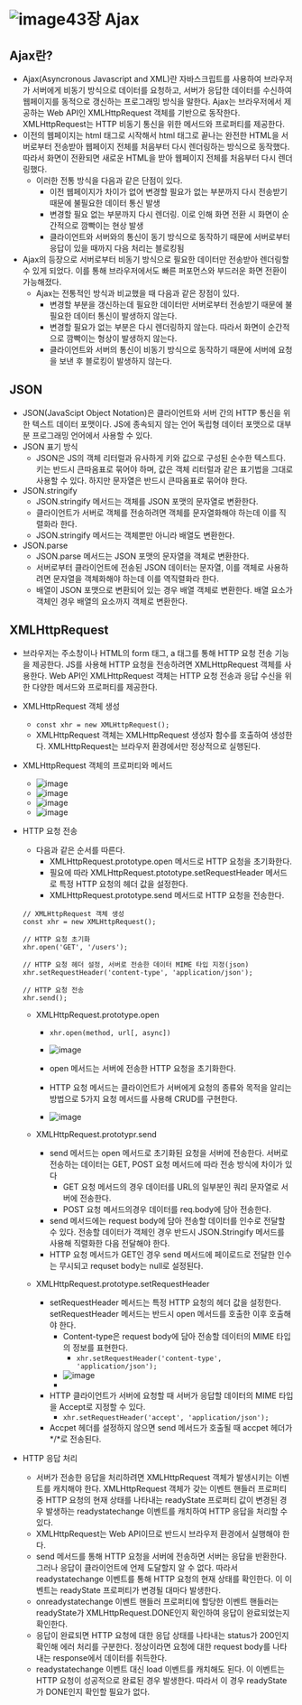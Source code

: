 ![image](https://github.com/user-attachments/assets/bf6ec464-5bca-4f1b-a07c-59460de81537)43장 Ajax
===

Ajax란?
---
- Ajax(Asyncronous Javascript and XML)란 자바스크립트를 사용하여 브라우저가 서버에게 비동기 방식으로 데이터를 요청하고, 서버가 응답한 데이터를 수신하여 웹페이지를 동적으로 갱신하는 프로그래밍 방식을 말한다. Ajax는 브라우저에서 제공하는 Web API인 XMLHttpRequest 객체를 기반으로 동작한다. XMLHttpRequest는 HTTP 비동기 통신을 위한 메서드와 프로퍼티를 제공한다.
- 이전의 웹페이지는 html 태그로 시작해서 html 태그로 끝나는 완전한 HTML을 서버로부터 전송받아 웹페이지 전체를 처음부터 다시 렌더링하는 방식으로 동작했다. 따라서 화면이 전환되면 새로운 HTML을 받아 웹페이지 전체를 처음부터 다시 렌더링했다.
  - 이러한 전통 방식을 다음과 같은 단점이 있다.
    - 이전 웹페이지가 차이가 없어 변경할 필요가 없는 부분까지 다시 전송받기 때문에 불필요한 데이터 통신 발생
    - 변경할 필요 없는 부분까지 다시 렌더링. 이로 인해 화면 전환 시 화면이 순간적으로 깜빡이는 현상 발생
    - 클라이언트와 서버와의 통신이 동기 방식으로 동작하기 때문에 서버로부터 응답이 있을 때까지 다음 처리는 블로킹됨
- Ajax의 등장으로 서버로부터 비동기 방식으로 필요한 데이터만 전송받아 렌더링할 수 있게 되었다. 이를 통해 브라우저에서도 빠른 퍼포먼스와 부드러운 화면 전환이 가능해졌다.
  - Ajax는 전통적인 방식과 비교했을 때 다음과 같은 장점이 있다.
    - 변경할 부분을 갱신하는데 필요한 데이터만 서버로부터 전송받기 때문에 불필요한 데이터 통신이 발생하지 않는다.
    - 변경할 필요가 없는 부분은 다시 렌더링하지 않는다. 따라서 화면이 순간적으로 깜빡이는 형상이 발생하지 않는다.
    - 클라이언트와 서버의 통신이 비동기 방식으로 동작하기 때문에 서버에 요청을 보낸 후 블로킹이 발생하지 않는다.
   
JSON
---
- JSON(JavaScipt Object Notation)은 클라이언트와 서버 간의 HTTP 통신을 위한 텍스트 데이터 포맷이다. JS에 종속되지 않는 언어 독립형 데이터 포맷으로 대부분 프로그래밍 언어에서 사용할 수 있다.
- JSON 표기 방식
  - JSON은 JS의 객체 리터럴과 유사하게 키와 값으로 구성된 순수한 텍스트다. 키는 반드시 큰따옴표로 묶어야 하며, 값은 객체 리터럴과 같은 표기법을 그대로 사용할 수 있다. 하지만 문자열은 반드시 큰따옴표로 묶어야 한다.
- JSON.stringify
  - JSON.stringify 메서드는 객체를 JSON 포맷의 문자열로 변환한다.
  - 클라이언트가 서버로 객체를 전송하려면 객체를 문자열화해야 하는데 이를 직렬화라 한다.
  - JSON.stringify 메서드는 객체뿐만 아니라 배열도 변환한다.
 - JSON.parse
   - JSON.parse 메서드는 JSON 포맷의 문자열을 객체로 변환한다.
   - 서버로부터 클라이언트에 전송된 JSON 데이터는 문자열, 이를 객체로 사용하려면 문자열을 객체화해야 하는데 이를 역직렬화라 한다.
   - 배열이 JSON 포맷으로 변환되어 있는 경우 배열 객체로 변환한다. 배열 요소가 객체인 경우 배열의 요소까지 객체로 변환한다.
  
 XMLHttpRequest
 ---
- 브라우저는 주소창이나 HTML의 form 태그, a 태그를 통해 HTTP 요청 전송 기능을 제공한다. JS를 사용해 HTTP 요청을 전송하려면 XMLHttpRequest 객체를 사용한다. Web API인 XMLHttpRequest 객체는 HTTP 요청 전송과 응답 수신을 위한 다양한 메서드와 프로퍼티를 제공한다.

- XMLHttpRequest 객체 생성
  - ``` const xhr = new XMLHttpRequest(); ```
  - XMLHttpRequest 객체는 XMLHttpRequest 생성자 함수를 호출하여 생성한다. XMLHttpRequest는 브라우저 환경에서만 정상적으로 실행된다.

- XMLHttpRequest 객체의 프로퍼티와 메서드
  - ![image](https://github.com/user-attachments/assets/ed84efb7-10c0-4a03-b67d-44d55ead484f)
  - ![image](https://github.com/user-attachments/assets/1375f00e-ccb1-4586-a975-4dbda525caca)
  - ![image](https://github.com/user-attachments/assets/f6443390-ba8b-40e9-addd-ecf4f4258602)
  - ![image](https://github.com/user-attachments/assets/15c0c302-48d2-43ac-9429-8642bac5337c)
 
- HTTP 요청 전송
  - 다음과 같은 순서를 따른다.
    - XMLHttpRequest.prototype.open 메서드로 HTTP 요청을 초기화한다.
    - 필요에 따라 XMLHttpRequest.ptototype.setRequestHeader 메서드로 특정 HTTP 요청의 헤더 값을 설정한다.
    - XMLHttpRequest.prototype.send 메서드로 HTTP 요청을 전송한다.
  ```
  // XMLHttpRequest 객체 생성
  const xhr = new XMLHttpRequest();

  // HTTP 요청 초기화
  xhr.open('GET', '/users');

  // HTTP 요청 헤더 설정, 서버로 전송한 데이터 MIME 타입 지정(json)
  xhr.setRequestHeader('content-type', 'application/json');

  // HTTP 요청 전송
  xhr.send();
  ```

  - XMLHttpRequest.prototype.open
    - ``` xhr.open(method, url[, async]) ```
    - ![image](https://github.com/user-attachments/assets/013ee7f3-8387-49d1-95af-d4ca601df201)

    - open 메서드는 서버에 전송한 HTTP 요청을 초기화한다.
    - HTTP 요청 메서드는 클라이언트가 서버에게 요청의 종류와 목적을 알리는 방법으로 5가지 요청 메서드를 사용해 CRUD를 구현한다.
    - ![image](https://github.com/user-attachments/assets/d81cc591-9acb-425c-aa8f-cb554dc6799a)
   
  - XMLHttpRequest.prototypr.send
    - send 메서드는 open 메서드로 초기화된 요청을 서버에 전송한다. 서버로 전송하는 데이터는 GET, POST 요청 메서드에 따라 전송 방식에 차이가 있다
      - GET 요청 메서드의 경우 데이터를 URL의 일부분인 쿼리 문자열로 서버에 전송한다.
      - POST 요청 메서드의경우 데이터를 req.body에 담아 전송한다.
    - send 메서드에는 request body에 담아 전송할 데이터를 인수로 전달할 수 있다. 전송할 데이터가 객체인 경우 반드시 JSON.Stringify 메서드를 사용해 직렬화한 다음 전달해야 한다.
    - HTTP 요청 메서드가 GET인 경우 send 메서드에 페이로드로 전달한 인수는 무시되고 requset body는 null로 설정된다.
   
  - XMLHttpRequest.prototype.setRequestHeader
    - setRequestHeader 메서드는 특정 HTTP 요청의 헤더 값을 설정한다. setRequestHeader 메서드는 반드시 open 메서드를 호출한 이후 호출해야 한다.
      - Content-type은 request body에 담아 전송할 데이터의 MIME 타입의 정보를 표현한다.
        - ``` xhr.setRequestHeader('content-type', 'application/json'); ```
      - ![image](https://github.com/user-attachments/assets/65408835-d167-4b2a-b223-ba58e6b9af74)
      - 
    - HTTP 클라이언트가 서버에 요청할 때 서버가 응답할 데이터의 MIME 타입을 Accept로 지정할 수 있다.
      - ``` xhr.setRequestHeader('accept', 'application/json'); ```
    - Accpet 헤더를 설정하지 않으면 send 메서드가 호출될 때 accpet 헤더가 */*로 전송된다.
   
- HTTP 응답 처리
  - 서버가 전송한 응답을 처리하려면 XMLHttpRequest 객체가 발생시키는 이벤트를 캐치해야 한다. XMLHttpRequest 객체가 갖는 이벤트 핸들러 프로퍼티 중 HTTP 요청의 현재 상태를 나타내는 readyState 프로퍼티 값이 변경된 경우 발생하는 readystatechange 이벤트를 캐치하여 HTTP 응답을 처리할 수 있다.
  - XMLHttpRequest는 Web API이므로 반드시 브라우저 환경에서 실행해야 한다.
  - send 메서드를 통해 HTTP 요청을 서버에 전송하면 서버는 응답을 반환한다. 그러나 응답이 클라이언트에 언제 도달할지 알 수 없다. 따라서 readystatechange 이벤트를 통해 HTTP 요청의 현재 상태를 확인한다. 이 이벤트는 readyState 프로퍼티가 변경될 대마다 발생한다.
  - onreadystatechange 이벤트 핸들러 프로퍼티에 할당한 이벤트 핸들러는 readyState가 XMLHttpRequest.DONE인지 확인하여 응답이 완료되었는지 확인한다.
  - 응답이 완료되면 HTTP 요청에 대한 응답 상태를 나타내는 status가 200인지 확인해 에러 처리를 구분한다. 정상이라면 요청에 대한 request body를 나타내는 response에서 데이터를 취득한다.
  - readystatechange 이벤트 대신 load 이벤트를 캐치해도 된다. 이 이벤트는 HTTP 요청이 성공적으로 완료된 경우 발생한다. 따라서 이 경우 readyState가 DONE인지 확인할 필요가 없다.
